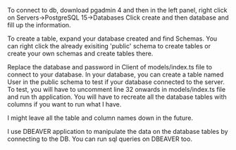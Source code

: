 To connect to db, download pgadmin 4 and then in the left panel, right click on Servers->PostgreSQL 15->Databases
Click create and then database and fill up the information.

To create a table, expand your database created and find Schemas. You can right click the already exisiting 'public' schema to create tables or create your own schemas and create tables there.

Replace the database and password in Client of models/index.ts file to connect to your database. 
In your database, you can create a table named User in the public schema to test if your database connected to the server. To test, you will have to uncomment line 32 onwards in models/index.ts file and run th application.
You will have to recreate all the database tables with columns if you want to run what I have.

I might leave all the table and column names down in the future.


I use DBEAVER application to manipulate the data on the database tables by connecting to the DB. You can run sql queries on DBEAVER too.